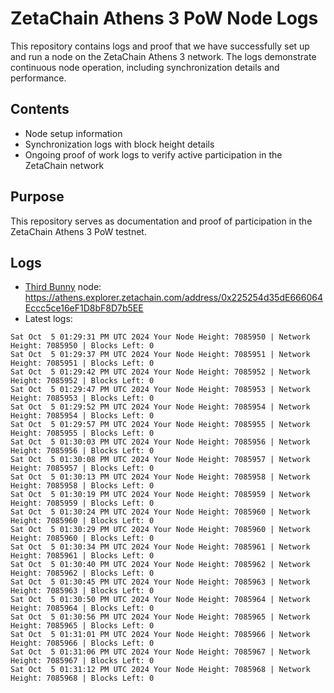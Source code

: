# ZetaChain Athens 3 PoW Node Logs
This repository contains logs and proof that we have successfully set up and run a node on the ZetaChain Athens 3 network. The logs demonstrate continuous node operation, including synchronization details and performance.

## Contents
- Node setup information
- Synchronization logs with block height details
- Ongoing proof of work logs to verify active participation in the ZetaChain network

## Purpose
This repository serves as documentation and proof of participation in the ZetaChain Athens 3 PoW testnet.

## Logs

- [Third Bunny](https://thirdbunny.xyz/) node: https://athens.explorer.zetachain.com/address/0x225254d35dE666064Eccc5ce16eF1D8bF8D7b5EE
- Latest logs:
```
Sat Oct  5 01:29:31 PM UTC 2024 Your Node Height: 7085950 | Network Height: 7085950 | Blocks Left: 0
Sat Oct  5 01:29:37 PM UTC 2024 Your Node Height: 7085951 | Network Height: 7085951 | Blocks Left: 0
Sat Oct  5 01:29:42 PM UTC 2024 Your Node Height: 7085952 | Network Height: 7085952 | Blocks Left: 0
Sat Oct  5 01:29:47 PM UTC 2024 Your Node Height: 7085953 | Network Height: 7085953 | Blocks Left: 0
Sat Oct  5 01:29:52 PM UTC 2024 Your Node Height: 7085954 | Network Height: 7085954 | Blocks Left: 0
Sat Oct  5 01:29:57 PM UTC 2024 Your Node Height: 7085955 | Network Height: 7085955 | Blocks Left: 0
Sat Oct  5 01:30:03 PM UTC 2024 Your Node Height: 7085956 | Network Height: 7085956 | Blocks Left: 0
Sat Oct  5 01:30:08 PM UTC 2024 Your Node Height: 7085957 | Network Height: 7085957 | Blocks Left: 0
Sat Oct  5 01:30:13 PM UTC 2024 Your Node Height: 7085958 | Network Height: 7085958 | Blocks Left: 0
Sat Oct  5 01:30:19 PM UTC 2024 Your Node Height: 7085959 | Network Height: 7085959 | Blocks Left: 0
Sat Oct  5 01:30:24 PM UTC 2024 Your Node Height: 7085960 | Network Height: 7085960 | Blocks Left: 0
Sat Oct  5 01:30:29 PM UTC 2024 Your Node Height: 7085960 | Network Height: 7085960 | Blocks Left: 0
Sat Oct  5 01:30:34 PM UTC 2024 Your Node Height: 7085961 | Network Height: 7085961 | Blocks Left: 0
Sat Oct  5 01:30:40 PM UTC 2024 Your Node Height: 7085962 | Network Height: 7085962 | Blocks Left: 0
Sat Oct  5 01:30:45 PM UTC 2024 Your Node Height: 7085963 | Network Height: 7085963 | Blocks Left: 0
Sat Oct  5 01:30:50 PM UTC 2024 Your Node Height: 7085964 | Network Height: 7085964 | Blocks Left: 0
Sat Oct  5 01:30:56 PM UTC 2024 Your Node Height: 7085965 | Network Height: 7085965 | Blocks Left: 0
Sat Oct  5 01:31:01 PM UTC 2024 Your Node Height: 7085966 | Network Height: 7085966 | Blocks Left: 0
Sat Oct  5 01:31:06 PM UTC 2024 Your Node Height: 7085967 | Network Height: 7085967 | Blocks Left: 0
Sat Oct  5 01:31:12 PM UTC 2024 Your Node Height: 7085968 | Network Height: 7085968 | Blocks Left: 0
```
